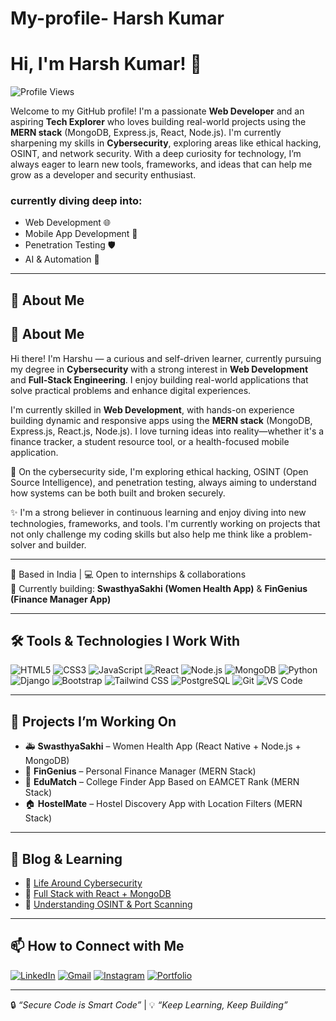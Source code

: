 # My-profile- Harsh Kumar 

# Hi, I'm Harsh Kumar! 👋

![Profile Views](https://komarev.com/ghpvc/?username=HarshKumar5822&color=blue)

Welcome to my GitHub profile! I'm a passionate **Web Developer** and an aspiring **Tech Explorer** who loves building real-world projects using the **MERN stack** (MongoDB, Express.js, React, Node.js). I'm currently sharpening my skills in **Cybersecurity**, exploring areas like ethical hacking, OSINT, and network security. With a deep curiosity for technology, I’m always eager to learn new tools, frameworks, and ideas that can help me grow as a developer and security enthusiast.
### currently diving deep into:
- Web Development 🌐
- Mobile App Development 📱
- Penetration Testing 🛡️
- AI & Automation 🤖

---

## 🧠 About Me
## 🧠 About Me

Hi there! I'm Harshu — a curious and self-driven learner, currently pursuing my degree in **Cybersecurity** with a strong interest in **Web Development** and **Full-Stack Engineering**. I enjoy building real-world applications that solve practical problems and enhance digital experiences.

I'm currently skilled in **Web Development**, with hands-on experience building dynamic and responsive apps using the **MERN stack** (MongoDB, Express.js, React.js, Node.js). I love turning ideas into reality—whether it's a finance tracker, a student resource tool, or a health-focused mobile application.

🔐 On the cybersecurity side, I'm exploring ethical hacking, OSINT (Open Source Intelligence), and penetration testing, always aiming to understand how systems can be both built and broken securely.

✨ I'm a strong believer in continuous learning and enjoy diving into new technologies, frameworks, and tools. I'm currently working on projects that not only challenge my coding skills but also help me think like a problem-solver and builder.

---


📍 Based in India | 💻 Open to internships & collaborations  
🚀 Currently building: **SwasthyaSakhi (Women Health App)** & **FinGenius (Finance Manager App)**

---

## 🛠️ Tools & Technologies I Work With

![HTML5](https://img.shields.io/badge/-HTML5-E34F26?logo=html5&logoColor=white)
![CSS3](https://img.shields.io/badge/-CSS3-1572B6?logo=css3)
![JavaScript](https://img.shields.io/badge/-JavaScript-F7DF1E?logo=javascript&logoColor=black)
![React](https://img.shields.io/badge/-React-61DAFB?logo=react&logoColor=black)
![Node.js](https://img.shields.io/badge/-Node.js-339933?logo=node.js)
![MongoDB](https://img.shields.io/badge/-MongoDB-47A248?logo=mongodb&logoColor=white)
![Python](https://img.shields.io/badge/-Python-3776AB?logo=python)
![Django](https://img.shields.io/badge/-Django-092E20?logo=django)
![Bootstrap](https://img.shields.io/badge/-Bootstrap-563D7C?logo=bootstrap)
![Tailwind CSS](https://img.shields.io/badge/-Tailwind_CSS-38B2AC?logo=tailwind-css&logoColor=white)
![PostgreSQL](https://img.shields.io/badge/-PostgreSQL-4169E1?logo=postgresql&logoColor=white)
![Git](https://img.shields.io/badge/-Git-F05032?logo=git)
![VS Code](https://img.shields.io/badge/-VS_Code-007ACC?logo=visual-studio-code)

---

## 🔭 Projects I’m Working On

- 🚑 **SwasthyaSakhi** – Women Health App (React Native + Node.js + MongoDB)
- 💸 **FinGenius** – Personal Finance Manager (MERN Stack)
- 📘 **EduMatch** – College Finder App Based on EAMCET Rank (MERN Stack)
- 🏠 **HostelMate** – Hostel Discovery App with Location Filters (MERN Stack)

---

## 📝 Blog & Learning
- 📗 [Life Around Cybersecurity](#)
- 📘 [Full Stack with React + MongoDB](#)
- 🔐 [Understanding OSINT & Port Scanning](#)

---

## 📫 How to Connect with Me

[![LinkedIn](https://img.shields.io/badge/-LinkedIn-0077B5?logo=linkedin&logoColor=white)](https://www.linkedin.com/in/harsh-kumar-936b47293)
[![Gmail](https://img.shields.io/badge/-Gmail-D14836?logo=gmail&logoColor=white)](mailto:harshkragrawal2006@gmail.com)
[![Instagram](https://img.shields.io/badge/-Instagram-E4405F?logo=instagram&logoColor=white)](https://www.instagram.com/__happiest__boy__harshu__/)
[![Portfolio](https://img.shields.io/badge/-Portfolio-000?logo=firefox&logoColor=white)](https://YOURPORTFOLIO.com)

---

🔒 _“Secure Code is Smart Code”_ | 💡 _“Keep Learning, Keep Building”_

